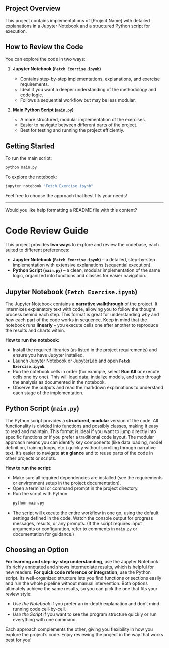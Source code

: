## Project Overview
This project contains implementations of [Project Name] with detailed explanations in a Jupyter Notebook and a structured Python script for execution.

## How to Review the Code
You can explore the code in two ways:

1. **Jupyter Notebook (`Fetch Exercise.ipynb`)**  
   - Contains step-by-step implementations, explanations, and exercise requirements.  
   - Ideal if you want a deeper understanding of the methodology and code logic.
   - Follows a sequential workflow but may be less modular.

2. **Main Python Script (`main.py`)**  
   - A more structured, modular implementation of the exercises.
   - Easier to navigate between different parts of the project.
   - Best for testing and running the project efficiently.

## Getting Started
To run the main script:
```sh
python main.py
```
To explore the notebook:
```sh
jupyter notebook "Fetch Exercise.ipynb"
```

Feel free to choose the approach that best fits your needs!

---
Would you like help formatting a README file with this content?

# Code Review Guide

This project provides **two ways** to explore and review the codebase, each suited to different preferences:

- **Jupyter Notebook (`Fetch Exercise.ipynb`)** – a detailed, step-by-step implementation with extensive explanations (sequential execution).  
- **Python Script (`main.py`)** – a clean, modular implementation of the same logic, organized into functions and classes for easier navigation.

## Jupyter Notebook (`Fetch Exercise.ipynb`)

The Jupyter Notebook contains a **narrative walkthrough** of the project. It intermixes explanatory text with code, allowing you to follow the thought process behind each step. This format is great for understanding *why* and *how* each part of the code works in sequence. Keep in mind that the notebook runs **linearly** – you execute cells one after another to reproduce the results and charts within.

**How to run the notebook:**  
- Install the required libraries (as listed in the project requirements) and ensure you have Jupyter installed.  
- Launch Jupyter Notebook or JupyterLab and open **`Fetch Exercise.ipynb`**.  
- Run the notebook cells in order (for example, select **Run All** or execute cells one by one). This will load data, initialize models, and step through the analysis as documented in the notebook.  
- Observe the outputs and read the markdown explanations to understand each stage of the implementation.

## Python Script (`main.py`)

The Python script provides a **structured, modular** version of the code. All functionality is divided into functions and possibly classes, making it easy to read and maintain. This format is ideal if you want to jump directly into specific functions or if you prefer a traditional code layout. The modular approach means you can identify key components (like data loading, model definition, training loops, etc.) quickly without scrolling through narrative text. It’s easier to navigate **at a glance** and to reuse parts of the code in other projects or scripts.

**How to run the script:**  
- Make sure all required dependencies are installed (see the requirements or environment setup in the project documentation).  
- Open a terminal or command prompt in the project directory.  
- Run the script with Python:  
  ```bash
  python main.py
  ```  
- The script will execute the entire workflow in one go, using the default settings defined in the code. Watch the console output for progress messages, results, or any prompts. (If the script requires input arguments or configuration, refer to comments in `main.py` or documentation for guidance.)

## Choosing an Option

**For learning and step-by-step understanding**, use the Jupyter Notebook. It’s richly annotated and shows intermediate results, which is helpful for new readers. **For quick code reference or integration**, use the Python script. Its well-organized structure lets you find functions or sections easily and run the whole pipeline without manual intervention. Both options ultimately achieve the same results, so you can pick the one that fits your review style:

- *Use the Notebook* if you prefer an in-depth explanation and don’t mind running code cell-by-cell.  
- *Use the Script* if you want to see the program structure quickly or run everything with one command.

Each approach complements the other, giving you flexibility in how you explore the project’s code. Enjoy reviewing the project in the way that works best for you!
